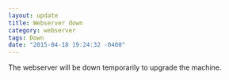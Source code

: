 ```yaml
---
layout: update
title: Webserver down
category: webserver
tags: Down
date: "2015-04-18 19:24:32 -0400"
---
```


The webserver will be down temporarily to  upgrade the machine.
